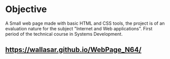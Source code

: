 # Objective
A Small web page made with basic HTML and CSS tools, the project is of an evaluation nature for the subject "Internet and Web applications". First period of the technical course in Systems Development.

## https://wallasar.github.io/WebPage_N64/
